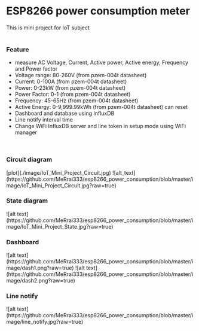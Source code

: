 # ESP8266 power consumption meter
This is mini project for IoT subject <br/><br/>
<h3>Feature</h3>
<ul>
  <li>measure AC Voltage, Current, Active power, Active energy, Frequency and Power factor</li>
  <li>Voltage range: 80-260V (from pzem-004t datasheet)</li>
  <li>Current: 0-100A (from pzem-004t datasheet)</li>
  <li>Power: 0-23kW (from pzem-004t datasheet)</li>
  <li>Power Factor: 0-1 (from pzem-004t datasheet)</li>
  <li>Frequency: 45-65Hz (from pzem-004t datasheet)</li>
  <li>Active Energy: 0-9,999.99kWh (from pzem-004t datasheet) can reset</li>
  <li>Dashboard and database using InfluxDB</li>
  <li>Line notify interval time</li>
  <li>Change WiFi InfluxDB server and line token in setup mode using WiFi manager</li>
</ul>
<br/>
<h3>Circuit diagram</h3>
[plot](./image/IoT_Mini_Project_Circuit.jpg)
![alt_text](https://github.com/MeRrai333/esp8266_power_consumption/blob/master/image/IoT_Mini_Project_Circuit.jpg?raw=true)
<br/>
<h3>State diagram</h3>
![alt text](https://github.com/MeRrai333/esp8266_power_consumption/blob/master/image/IoT_Mini_Project_State.jpg?raw=true)
<br/>
<h3>Dashboard</h3>
![alt text](https://github.com/MeRrai333/esp8266_power_consumption/blob/master/image/dash1.png?raw=true)
![alt text](https://github.com/MeRrai333/esp8266_power_consumption/blob/master/image/dash2.png?raw=true)
<br/>
<h3>Line notify</h3>
![alt text](https://github.com/MeRrai333/esp8266_power_consumption/blob/master/image/line_notify.jpg?raw=true)
<br/>

